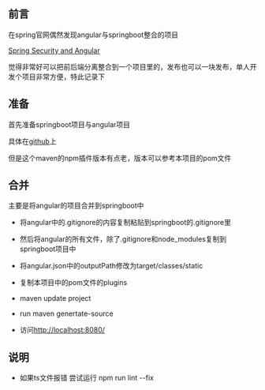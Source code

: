 ## 前言

在spring官网偶然发现angular与springboot整合的项目

[Spring Security and Angular](https://spring.io/guides/tutorials/spring-security-and-angular-js/)

觉得非常好可以把前后端分离整合到一个项目里的，发布也可以一块发布，单人开发个项目非常方便，特此记录下

## 准备

首先准备springboot项目与angular项目

具体在[github](https://github.com/dsyer/spring-boot-angular)上

但是这个maven的npm插件版本有点老，版本可以参考本项目的pom文件

## 合并

主要是将angular的项目合并到springboot中

- 将angular中的.gitignore的内容复制粘贴到springboot的.gitignore里

- 然后将angular的所有文件，除了.gitignore和node_modules复制到springboot项目中

- 将angular.json中的outputPath修改为target/classes/static

- 复制本项目中的pom文件的plugins

- maven update project

- run maven genertate-source

- 访问[http://localhost:8080/](http://localhost:8080/)

## 说明
- 如果ts文件报错 尝试运行 npm run lint --fix